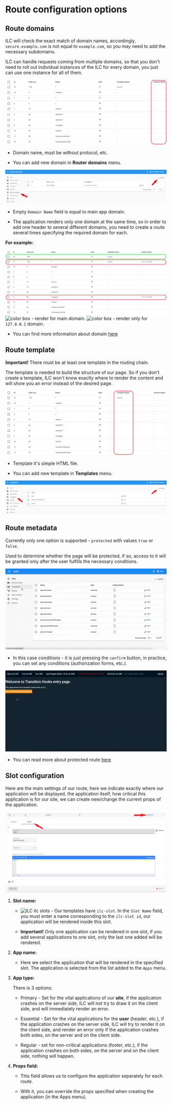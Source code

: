 # Route configuration options

## Route domains

ILC will check the exact match of domain names, accordingly, `secure.example.com` is not equal to `example.com`, so you may need to add the necessary subdomains.

ILC can handle requests coming from multiple domains, so that you don't need to roll out individual instances of the ILC for every domain, you just can use one instance for all of them.

![ILC registry domains field](../assets/routes/domain-field.png)

- Domain name, must be without protocol, etc.

- You can add new domain in **Router domains** menu.

![ILC registry domains menu](../assets/routes/domain-create.png)

- Empty `Domain Name` field is equal to main app domain.

- The application renders only one domain at the same time, so in order to add one header to several different domains, you need to create a route several times specifying the required domain for each.

**For example:**

![ILC registry domains example](../assets/routes/domain-example.png)
![color box](../assets/routes/green-box.png) - render for main domain.
![color box](../assets/routes/red-box.png) - render only for `127.0.0.1` domain.

- You can find more information about domain [here](../multi-domains.md)

## Route template

**Important!** There must be at least one template in the routing chain.

The template is needed to build the structure of our page. So if you don't create a template, ILC won't know exactly where to render the content and will show you an error instead of the desired page.

![ILC registry template field](../assets/routes/template-field.png)

- Template it's simple HTML file.

- You can add new template in **Templates** menu.

![ILC registry template menu](../assets/routes/template-create.png) 

## Route metadata

Currently only one option is supported - `protected` with values `true` or `false`.

Used to determine whether the page will be protected, if so, access to it will be granted only after the user fulfills the necessary conditions.

![Route meta field in ILC registry](../assets/route_meta_field.gif)

- In this case conditions - it is just pressing the `confirm` button, in practice, you can set any conditions (authorization forms, etc.).

![ILC transition hooks](../assets/transition_hooks.gif)

- You can read more about protected route [here](../transition_hooks.md)

## Slot configuration

 Here are the main settings of our route, here we indicate exactly where our application will be displayed, the application itself, how critical this application is for our site, we can create new/change the current props of the application.

![ILC slot configuration](../assets/routes/slot-configuration1.png)
![ILC slot configuration](../assets/routes/slot-configuration2.png)

1. **Slot name:**

     - ![ILC ilc slots](../assets/routes/ilc-slots.png) - Our templates have `ilc-slot`. In the `Slot Name` field, you must enter a name corresponding to the `ilc-slot id`, our application will be rendered inside this slot.

     - **Important!** Only one application can be rendered in one slot, if you add several applications to one slot, only the last one added will be rendered.

2. **App name:**

     - Here we select the application that will be rendered in the specified slot. The application is selected from the list added to the `Apps` menu.

3. **App type:**

     There is 3 options:
     - Primary - Set for the vital applications of our **site**, if the application crashes on the server side, ILC will not try to draw it on the client side, and will immediately render an error.

     - Essential - Set for the vital applications for the **user** (header, etc.), if the application crashes on the server side, ILC will try to render it on the client side, and render an error only if the application crashes both sides, on the server and on the client side.

     - Regular - set for non-critical applications (footer, etc.), if the application crashes on both sides, on the server and on the client side, nothing will happen.

4. **Props field:**

     - This field allows us to configure the application separately for each route.

     - With it, you can override the props specified when creating the application (in the Apps menu).
